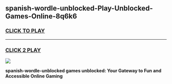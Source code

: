 
## spanish-wordle-unblocked-Play-Unblocked-Games-Online-8q6k6
<h3>
<a href="https://premium76.site?title=spanish-wordle-unblocked&ref=25A">CLICK TO PLAY</a></h3>
<hr>

<h3>
<a href="https://premium76.site?title=spanish-wordle-unblocked&ref=25A">CLICK 2 PLAY</a>
  
</h3>

<a href="https://premium76.site?title=spanish-wordle-unblocked&ref=25A"><img src="https://clearcache.store/games.png"></a>


**spanish-wordle-unblocked games unblocked: Your Gateway to Fun and Accessible Online Gaming**
